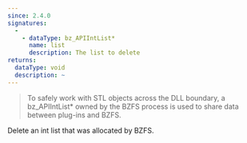 ```yaml
---
since: 2.4.0
signatures:
  - 
    - dataType: bz_APIIntList*
      name: list
      description: The list to delete
returns:
  dataType: void
  description: ~
---
```


> To safely work with STL objects across the DLL boundary, a bz_APIIntList* owned by the BZFS process is used to share data between plug-ins and BZFS.

Delete an int list that was allocated by BZFS.
